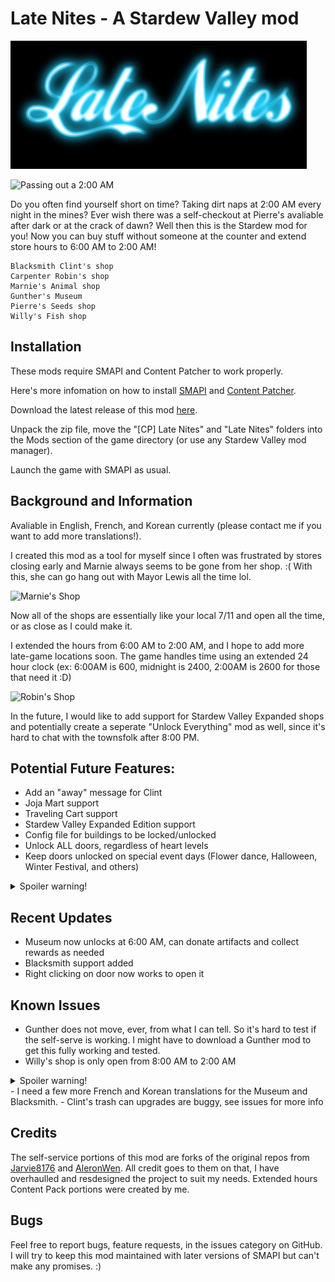 # Late Nites - A Stardew Valley mod

![Late Nites](/media/latenites.png)

![Passing out a 2:00 AM](/media/two_am.gif)

Do you often find yourself short on time? Taking dirt naps at 2:00 AM every night in the mines?
Ever wish there was a self-checkout at Pierre's avaliable after dark or at the crack of dawn? Well then this
is the Stardew mod for you!
Now you can buy stuff without someone at the counter and extend store hours to 6:00 AM to 2:00 AM!

    Blacksmith Clint's shop
    Carpenter Robin's shop
    Marnie's Animal shop
    Gunther's Museum
    Pierre's Seeds shop
    Willy's Fish shop

## Installation

These mods require SMAPI and Content Patcher to work properly.

Here's more infomation on how to install [SMAPI](https://stardewvalleywiki.com/Modding:Player_Guide/Getting_Started) and [Content Patcher](https://www.nexusmods.com/stardewvalley/mods/1915).

Download the latest release of this mod [here](https://github.com/montgomerysamantha/LateNites/releases/).

Unpack the zip file, move the "[CP] Late Nites" and "Late Nites" folders into the Mods section of the game directory (or use any Stardew Valley mod manager).

Launch the game with SMAPI as usual.

## Background and Information

Avaliable in English, French, and Korean currently (please contact me if you want to add more translations!).

I created this mod as a tool for myself since I often was frustrated by stores closing early and Marnie always seems to be gone from her shop. :(
With this, she can go hang out with Mayor Lewis all the time lol.

![Marnie's Shop](/media/marnies.gif)

Now all of the shops are essentially like your local 7/11 and open all the time, or as close as I could make it.

I extended the hours from 6:00 AM to 2:00 AM, and I hope to add more late-game locations soon.
The game handles time using an extended 24 hour clock (ex: 6:00AM is 600, midnight is 2400, 2:00AM is 2600 for those that need it :D)

![Robin's Shop](/media/robins.gif)

In the future, I would like to add support for Stardew Valley Expanded shops and potentially create a seperate "Unlock Everything" mod as well, since it's
hard to chat with the townsfolk after 8:00 PM.

## Potential Future Features:
- Add an "away" message for Clint
- Joja Mart support
- Traveling Cart support
- Stardew Valley Expanded Edition support
- Config file for buildings to be locked/unlocked
- Unlock ALL doors, regardless of heart levels
- Keep doors unlocked on special event days (Flower dance, Halloween, Winter Festival, and others)
<details>
  <summary>Spoiler warning!</summary>

Add support for late game locations like:
- Sandy's shop
- Ginger Island

</details>

## Recent Updates
- Museum now unlocks at 6:00 AM, can donate artifacts and collect rewards as needed
- Blacksmith support added
- Right clicking on door now works to open it

## Known Issues
- Gunther does not move, ever, from what I can tell. So it's hard to test if the self-serve is working. I might have to download a Gunther mod to get this
fully working and tested.
- Willy's shop is only open from 8:00 AM to 2:00 AM
<details>
  <summary>Spoiler warning!</summary>

  I think this is a late game problem. Once you unlock the island, WIlly changes his hours to 8:00 AM for boat rides. This is probably what caused the change.

</details>
- I need a few more French and Korean translations for the Museum and Blacksmith.
- Clint's trash can upgrades are buggy, see issues for more info

## Credits

The self-service portions of this mod are forks of the original repos from [Jarvie8176](https://github.com/Jarvie8176) and [AleronWen](https://github.com/AleronWen/StardewMods).
All credit goes to them on that, I have overhaulled and resdesigned the project to suit my needs.
Extended hours Content Pack portions were created by me.

## Bugs
Feel free to report bugs, feature requests, in the issues category on GitHub. I will try to keep this mod maintained with later versions of SMAPI but can't make any promises. :)
